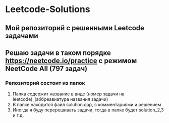 # Leetcode-Solutions

## Мой репозиторий с решенными Leetcode задачами

## Решаю задачи в таком порядке https://neetcode.io/practice с режимом NeetCode All (797 задач)

### Репозиторий состоит из папок

1. Папка содержит название в виде (номер задачи на leetcode)_(аббреавиатура названия задачи)
2. В папке находится файл solution.cpp, с комментариями и решением
3. Иногда я буду перерешивать задачи, тогда в папке будет solution_2,3 и т.д.

